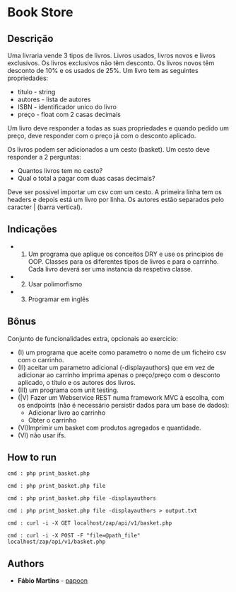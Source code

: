 # Book Store

## Descrição

Uma livraria vende 3 tipos de livros. Livros usados, livros novos e livros exclusivos.
Os livros exclusivos não têm desconto. Os livros novos têm desconto de 10% e os usados de 25%.
Um livro tem as seguintes propriedades:

* titulo - string
* autores - lista de autores
* ISBN - identificador unico do livro
* preço - float com 2 casas decimais

Um livro deve responder a todas as suas propriedades e quando pedido um preço, deve responder com o
preço já com o desconto aplicado.

Os livros podem ser adicionados a um cesto (basket).
Um cesto deve responder a 2 perguntas:

* Quantos livros tem no cesto?
* Qual o total a pagar com duas casas decimais?

Deve ser possivel importar um csv com um cesto. A primeira linha tem os headers e depois está um livro
por linha.
Os autores estão separados pelo caracter | (barra vertical).

## Indicações

* 1. Um programa que aplique os conceitos DRY e use os principios de OOP. Classes para os diferentes
tipos de livros e para o carrinho. Cada livro deverá ser uma instancia da respetiva classe.
* 2. Usar polimorfismo
* 3. Programar em inglês

## Bônus

Conjunto de funcionalidades extra, opcionais ao exercicio:

* (I) um programa que aceite como parametro o nome de um ficheiro csv com o carrinho.
* (II) aceitar um parametro adicional (-displayauthors) que em vez de adicionar ao carrinho imprima
apenas o preço/preço com o desconto aplicado, o título e os autores dos livros.
* (III) um programa com unit testing.
* (|V) Fazer um Webservice REST numa framework MVC à escolha, com os endpoints (não é
necessário persistir dados para um base de dados):
    * Adicionar livro ao carrinho
    * Obter o carrinho
* (VI)Imprimir um basket com produtos agregados e quantidade.
* (VI) não usar ifs.

## How to run

```
cmd : php print_basket.php

cmd : php print_basket.php file 

cmd : php print_basket.php file -displayauthors

cmd : php print_basket.php file -displayauthors > output.txt

cmd : curl -i -X GET localhost/zap/api/v1/basket.php

cmd : curl -i -X POST -F "file=@path_file" localhost/zap/api/v1/basket.php 
```

## Authors

* **Fábio Martins** - [papoon](https://github.com/papoon)

